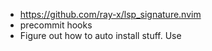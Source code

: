 - https://github.com/ray-x/lsp_signature.nvim
- precommit hooks
- Figure out how to auto install stuff. Use 